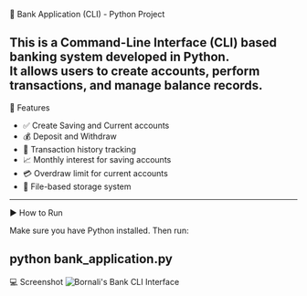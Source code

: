 🏦 Bank Application (CLI) - Python Project

This is a Command-Line Interface (CLI) based banking system developed in Python.  
It allows users to create accounts, perform transactions, and manage balance records.
---
🔧 Features

- ✅ Create Saving and Current accounts
- 💰 Deposit and Withdraw
- 🧾 Transaction history tracking
- 📈 Monthly interest for saving accounts
- 💳 Overdraw limit for current accounts
- 📂 File-based storage system
---
 ▶️ How to Run

Make sure you have Python installed. Then run:

python bank_application.py
---
💻 Screenshot
![Bornali's Bank CLI Interface](https://github.com/user-attachments/assets/353b0f15-e558-483e-90f5-08d08a4acf66)
